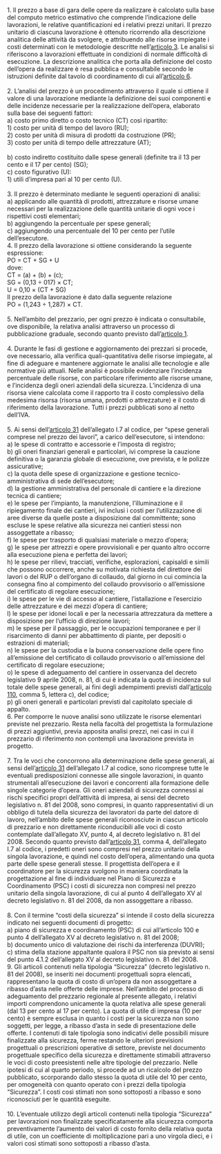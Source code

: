 <ul style="none">
<span>
1. Il prezzo a base di gara delle opere da realizzare è calcolato sulla base del computo metrico estimativo che comprende l’indicazione delle lavorazioni, le relative quantificazioni ed i relativi prezzi unitari. Il prezzo unitario di ciascuna lavorazione è ottenuto ricorrendo alla descrizione analitica delle attività da svolgere, e attribuendo alle risorse impiegate i costi determinati con le metodologie descritte nell’<a href="/index.html?article=allegato-1.14-articolo-3&version=1">articolo 3</a>. Le analisi si riferiscono a lavorazioni effettuate in condizioni di normale difficoltà di esecuzione. La descrizione analitica che porta alla definizione del costo dell’opera da realizzare è resa pubblica e consultabile secondo le istruzioni definite dal tavolo di coordinamento di cui all’<a href="/index.html?article=allegato-1.14-articolo-6&version=2">articolo 6</a>.
</span>
<br>
<br>
<span>
2. L’analisi del prezzo è un procedimento attraverso il quale si ottiene il valore di una lavorazione mediante la definizione dei suoi componenti e delle incidenze necessarie per la realizzazione dell’opera, elaborato sulla base dei seguenti fattori:<br>a) costo primo diretto o costo tecnico (CT) così ripartito:<div class="ms-3">1) costo per unità di tempo del lavoro (RU);<br>2) costo per unità di misura di prodotti da costruzione (PR);<br>3) costo per unità di tempo delle attrezzature (AT);</div><br>b) costo indiretto costituito dalle spese generali (definite tra il 13 per cento e il 17 per cento) (SG);<br>c) costo figurativo (U):<br><div class="ms-3">1) utili d’impresa pari al 10 per cento (U).</div>
</span>
<br>
<span>
3. Il prezzo è determinato mediante le seguenti operazioni di analisi:<br>a) applicando alle quantità di prodotti, attrezzature e risorse umane necessari per la realizzazione delle quantità unitarie di ogni voce i rispettivi costi elementari;<br>b) aggiungendo la percentuale per spese generali;<br>c) aggiungendo una percentuale del 10 per cento per l’utile dell’esecutore.
</span>
<br>
<span>
4. Il prezzo della lavorazione si ottiene considerando la seguente espressione:<div class="ms-2">PO = CT + SG + U<br>dove:<br>CT = (a) + (b) + (c);<br>SG = (0,13 ÷ 017) × CT;<br>U = 0,10 × (CT + SG)<br>Il prezzo della lavorazione è dato dalla seguente relazione<br>PO = (1,243 ÷ 1,287) × CT.</div>
</span>
<br>
<span>
5. Nell’ambito del prezzario, per ogni prezzo è indicata o consultabile, ove disponibile, la relativa analisi attraverso un processo di pubblicazione graduale, secondo quanto previsto dall’<a href="/index.html?article=allegato-1.14-articolo-1&version=1">articolo 1</a>.
</span>
<br>
<br>
<span>
4. Durante le fasi di gestione e aggiornamento dei prezzari si procede, ove necessario, alla verifica quali-quantitativa delle risorse impiegate, al fine di adeguare e mantenere aggiornate le analisi alle tecnologie e alle normative più attuali. Nelle analisi è possibile evidenziare l’incidenza percentuale delle risorse, con particolare riferimento alle risorse umane, e l’incidenza degli oneri aziendali della sicurezza. L’incidenza di una risorsa viene calcolata come il rapporto tra il costo complessivo della medesima risorsa (risorsa umana, prodotti o attrezzature) e il costo di riferimento della lavorazione. Tutti i prezzi pubblicati sono al netto dell’IVA.
</span>
<br>
<br>
<span>
5. Ai sensi dell’<a href="/index.html?article=allegato-1.7-articolo-31&version=2">articolo 31</a> dell’allegato I.7 al codice, per “spese generali comprese nel prezzo dei lavori”, a carico dell’esecutore, si intendono:<br>a) le spese di contratto e accessorie e l’imposta di registro;<br>b) gli oneri finanziari generali e particolari, ivi comprese la cauzione definitiva o la garanzia globale di esecuzione, ove prevista, e le polizze assicurative;<br>c) la quota delle spese di organizzazione e gestione tecnico-amministrativa di sede dell’esecutore;<br>d) la gestione amministrativa del personale di cantiere e la direzione tecnica di cantiere;<br>e) le spese per l’impianto, la manutenzione, l’illuminazione e il ripiegamento finale dei cantieri, ivi inclusi i costi per l’utilizzazione di aree diverse da quelle poste a disposizione dal committente; sono escluse le spese relative alla sicurezza nei cantieri stessi non assoggettate a ribasso;<br>f) le spese per trasporto di qualsiasi materiale o mezzo d’opera;<br>g) le spese per attrezzi e opere provvisionali e per quanto altro occorre alla esecuzione piena e perfetta dei lavori;<br>h) le spese per rilievi, tracciati, verifiche, esplorazioni, capisaldi e simili che possono occorrere, anche su motivata richiesta del direttore dei lavori o del RUP o dell’organo di collaudo, dal giorno in cui comincia la consegna fino al compimento del collaudo provvisorio o all’emissione del certificato di regolare esecuzione;<br>i) le spese per le vie di accesso al cantiere, l’istallazione e l’esercizio delle attrezzature e dei mezzi d’opera di cantiere;<br>l) le spese per idonei locali e per la necessaria attrezzatura da mettere a disposizione per l’ufficio di direzione lavori;<br>m) le spese per il passaggio, per le occupazioni temporanee e per il risarcimento di danni per abbattimento di piante, per depositi o estrazioni di materiali;<br>n) le spese per la custodia e la buona conservazione delle opere fino all’emissione del certificato di collaudo provvisorio o all’emissione del certificato di regolare esecuzione;<br>o) le spese di adeguamento del cantiere in osservanza del decreto legislativo 9 aprile 2008, n. 81, di cui è indicata la quota di incidenza sul totale delle spese generali, ai fini degli adempimenti previsti dall’<a href="/index.html?article=articolo-110&version=2">articolo 110</a>, comma 5, lettera c), del codice;<br>p) gli oneri generali e particolari previsti dal capitolato speciale di appalto.
</span>
<br>
<span>
6. Per comporre le nuove analisi sono utilizzate le risorse elementari previste nel prezzario. Resta nella facoltà del progettista la formulazione di prezzi aggiuntivi, previa apposita analisi prezzi, nei casi in cui il prezzario di riferimento non contempli una lavorazione prevista in progetto.
</span>
<br>
<br>
<span>
7. Tra le voci che concorrono alla determinazione delle spese generali, ai sensi dell’<a href="/index.html?article=allegato-1.7-articolo-31&version=2">articolo 31</a> dell’allegato I.7 al codice, sono ricomprese tutte le eventuali predisposizioni connesse alle singole lavorazioni, in quanto strumentali all’esecuzione dei lavori e concorrenti alla formazione delle singole categorie d’opera. Gli oneri aziendali di sicurezza connessi ai rischi specifici propri dell’attività di impresa, ai sensi del decreto legislativo n. 81 del 2008, sono compresi, in quanto rappresentativi di un obbligo di tutela della sicurezza dei lavoratori da parte del datore di lavoro, nell’ambito delle spese generali riconosciute in ciascun articolo di prezzario e non direttamente riconducibili alle voci di costo contemplate dall’allegato XV, punto 4, al decreto legislativo n. 81 del 2008. Secondo quanto previsto dall’<a href="/index.html?article=allegato-1.7-articolo-31&version=2">articolo 31</a>, comma 4, dell’allegato I.7 al codice, i predetti oneri sono compresi nel prezzo unitario della singola lavorazione, e quindi nel costo dell’opera, alimentando una quota parte delle spese generali stesse. Il progettista dell’opera e il coordinatore per la sicurezza svolgono in maniera coordinata la progettazione al fine di individuare nel Piano di Sicurezza e Coordinamento (PSC) i costi di sicurezza non compresi nel prezzo unitario della singola lavorazione, di cui al punto 4 dell’allegato XV al decreto legislativo n. 81 del 2008, da non assoggettare a ribasso.
</span>
<br>
<br>
<span>
8. Con il termine “costi della sicurezza” si intende il costo della sicurezza indicato nei seguenti documenti di progetto:<br>a) piano di sicurezza e coordinamento (PSC) di cui all’articolo 100 e punto 4 dell’allegato XV al decreto legislativo n. 81 del 2008;<br>b) documento unico di valutazione dei rischi da interferenza (DUVRI);<br>c) stima della stazione appaltante qualora il PSC non sia previsto ai sensi del punto 4.1.2 dell’allegato XV al decreto legislativo n. 81 del 2008.
</span>
<br>
<span>
9. Gli articoli contenuti nella tipologia “Sicurezza” (decreto legislativo n. 81 del 2008), se inseriti nei documenti progettuali sopra elencati, rappresentano la quota di costo di un’opera da non assoggettare a ribasso d’asta nelle offerte delle imprese. Nell’ambito del processo di adeguamento del prezzario regionale al presente allegato, i relativi importi comprendono unicamente la quota relativa alle spese generali (dal 13 per cento al 17 per cento). La quota di utile di impresa (10 per cento) è sempre esclusa in quanto i costi per la sicurezza non sono soggetti, per legge, a ribasso d’asta in sede di presentazione delle offerte. I contenuti di tale tipologia sono indicativi delle possibili misure finalizzate alla sicurezza, ferme restando le ulteriori previsioni progettuali o prescrizioni operative di settore, previste nel documento progettuale specifico della sicurezza e direttamente stimabili attraverso le voci di costo preesistenti nelle altre tipologie del prezzario. Nelle ipotesi di cui al quarto periodo, si procede ad un ricalcolo del prezzo pubblicato, scorporando dallo stesso la quota di utile del 10 per cento, per omogeneità con quanto operato con i prezzi della tipologia “Sicurezza”. I costi così stimati non sono sottoposti a ribasso e sono riconosciuti per le quantità eseguite.
</span>
<br>
<br>
<span>
10. L’eventuale utilizzo degli articoli contenuti nella tipologia “Sicurezza” per lavorazioni non finalizzate specificatamente alla sicurezza comporta preventivamente l’aumento dei valori di costo fornito della relativa quota di utile, con un coefficiente di moltiplicazione pari a uno virgola dieci, e i valori così stimati sono sottoposti a ribasso d’asta.
</span>
</ul>